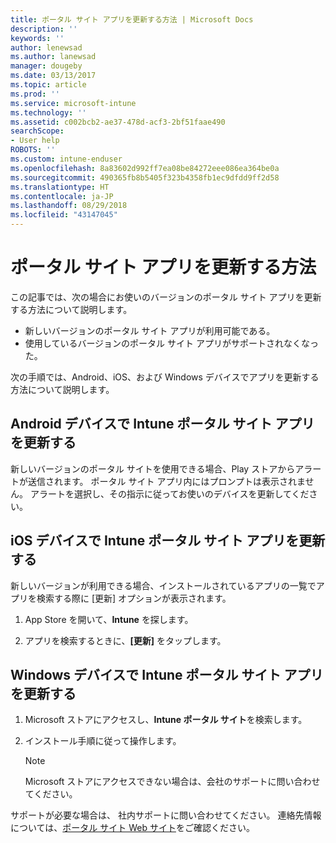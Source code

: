 ```yaml
---
title: ポータル サイト アプリを更新する方法 | Microsoft Docs
description: ''
keywords: ''
author: lenewsad
ms.author: lanewsad
manager: dougeby
ms.date: 03/13/2017
ms.topic: article
ms.prod: ''
ms.service: microsoft-intune
ms.technology: ''
ms.assetid: c002bcb2-ae37-478d-acf3-2bf51faae490
searchScope:
- User help
ROBOTS: ''
ms.custom: intune-enduser
ms.openlocfilehash: 8a83602d992ff7ea08be84272eee086ea364be0a
ms.sourcegitcommit: 490365fb8b5405f323b4358fb1ec9dfdd9ff2d58
ms.translationtype: HT
ms.contentlocale: ja-JP
ms.lasthandoff: 08/29/2018
ms.locfileid: "43147045"
---
```

# <a name="how-to-update-the-company-portal-app"></a>ポータル サイト アプリを更新する方法

この記事では、次の場合にお使いのバージョンのポータル サイト アプリを更新する方法について説明します。  
* 新しいバージョンのポータル サイト アプリが利用可能である。
* 使用しているバージョンのポータル サイト アプリがサポートされなくなった。

次の手順では、Android、iOS、および Windows デバイスでアプリを更新する方法について説明します。    

## <a name="update-the-intune-company-portal-app-on-your-android-device"></a>Android デバイスで Intune ポータル サイト アプリを更新する

新しいバージョンのポータル サイトを使用できる場合、Play ストアからアラートが送信されます。 ポータル サイト アプリ内にはプロンプトは表示されません。 アラートを選択し、その指示に従ってお使いのデバイスを更新してください。  

## <a name="update-the-intune-company-portal-app-on-your-ios-device"></a>iOS デバイスで Intune ポータル サイト アプリを更新する

新しいバージョンが利用できる場合、インストールされているアプリの一覧でアプリを検索する際に [更新] オプションが表示されます。  

1. App Store を開いて、**Intune** を探します。

2. アプリを検索するときに、**[更新]** をタップします。

## <a name="update-the-intune-company-portal-app-on-your-windows-device"></a>Windows デバイスで Intune ポータル サイト アプリを更新する

1.  Microsoft ストアにアクセスし、**Intune ポータル サイト**を検索します。

2.  インストール手順に従って操作します。

    > [!NOTE]
    > Microsoft ストアにアクセスできない場合は、会社のサポートに問い合わせてください。


サポートが必要な場合は、 社内サポートに問い合わせてください。 連絡先情報については、[ポータル サイト Web サイト](https://go.microsoft.com/fwlink/?linkid=2010980)をご確認ください。
